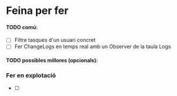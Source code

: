 # Feina per fer

#### TODO comú:
- [ ] Filtre tasques d'un usuari concret
- [ ] Fer ChangeLogs en temps real amb un Observer de la taula Logs

#### TODO possibles millores (opcionals):

### Fer en explotació
- [ ]